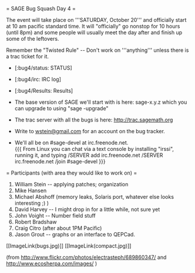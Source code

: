 = SAGE Bug Squash Day 4 =

The event will take place on '''SATURDAY, October 20''' and officially start at 10 am pacific standard time. It will "officially" go nonstop for 10 hours (until 8pm) and some people will usually meet the day after and finish up some of the leftovers.

Remember the "Twisted Rule" -- Don't work on '''anything''' unless there is a trac ticket for it.


 * [:bug4/status: STATUS]

 * [:bug4/irc: IRC log]

 * [:bug4/Results: Results]

 * The base version of SAGE we'll start with is here: sage-x.y.z which you can upgrade to using "sage -upgrade"

 * The trac server with all the bugs is here:
      http://trac.sagemath.org
   
 * Write to wstein@gmail.com for an account on the bug tracker. 

 * We'll all be on #sage-devel at irc.freenode.net.  
{{{
From Linux you can chat via a text console by installing "irssi", running it, and typing 
  /SERVER add irc.freenode.net 
  /SERVER irc.freenode.net
  /join #sage-devel
}}}


= Participants (with area they would like to work on) =

 1. William Stein -- applying patches; organization
 2. Mike Hansen
 3. Michael Abshoff (memory leaks, Solaris port, whatever else looks interesting ;) )
 4. David Harvey -- I might drop in for a little while, not sure yet
 5. John Voight -- Number field stuff
 6. Robert Bradshaw
 7. Craig Citro (after about 1PM Pacific)
 8. Jason Grout -- graphs or an interface to QEPCad.

[[ImageLink(bugs.jpg)]] [[ImageLink(compact.jpg)]]

(from http://www.flickr.com/photos/electrasteph/689860347/ and http://www.ecosherpa.com/images/ )

